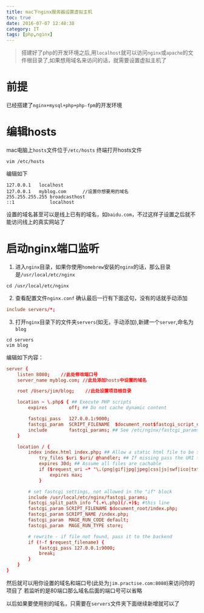 ```yaml
---
title: mac下nginx服务器设置虚拟主机
toc: true
date: 2016-07-07 12:48:38
category: IT
tags: [php,nginx]
---
```


>搭建好了php的开发环境之后,用`localhost`就可以访问`nginx`或`apache`的文件根目录了,如果想用域名来访问的话，就需要设置虚拟主机了

# 前提
 已经搭建了`nginx+mysql+php+php-fpm`的开发环境

# 编辑hosts
mac电脑上`hosts`文件位于`/etc/hosts`
终端打开hosts文件

``` shell
vim /etc/hosts
```

<!--more-->

编辑如下

```
127.0.0.1   localhost
127.0.0.1   myblog.com      //设置你想要用的域名
255.255.255.255 broadcasthost
::1             localhost
```

设置的域名甚至可以是线上已有的域名，如`baidu.com`，不过这样子设置之后就不能访问线上的真实网站了

# 启动nginx端口监听
1. 进入`nginx`目录，如果你使用`homebrew`安装的`nginx`的话，那么目录是`/usr/local/etc/nginx`

``` shell
cd /usr/local/etc/nginx
```

2. 查看配置文件`nginx.conf`
确认最后一行有下面这句，没有的话就手动添加

``` conf
include servers/*;
```

3. 打开`nginx`目录下的文件夹`servers`(如无，手动添加),新建一个`server`,命名为`blog`

``` shell
cd servers
vim blog
```
编辑如下内容：
```conf
server {
    listen 8080;    //此处修改端口号
    server_name myblog.com; //此处添加hosts中设置的域名

    root /Users/jim/blog;    //此处设置项目根目录

    location ~ \.php$ { ## Execute PHP scripts
        expires        off; ## Do not cache dynamic content

        fastcgi_pass   127.0.0.1:9000;
        fastcgi_param  SCRIPT_FILENAME  $document_root$fastcgi_script_name;
        include        fastcgi_params; ## See /etc/nginx/fastcgi_params
    }

    location / {
        index index.html index.php; ## Allow a static html file to be shown first
            try_files $uri $uri/ @handler; ## If missing pass the URI to Magento's front handler
            expires 30d; ## Assume all files are cachable
            if ($request_uri ~* "\.(png|gif|jpg|jpeg|css|js|swf|ico|txt|xml|bmp|pdf|doc|docx|ppt|pptx|zip)$") {
                expires max;
            }

        # set fastcgi settings, not allowed in the "if" block
        include /usr/local/etc/nginx/fastcgi_params;
        fastcgi_split_path_info ^(.+\.php)(/.+)$; #this line
        fastcgi_param SCRIPT_FILENAME $document_root/index.php;
        fastcgi_param SCRIPT_NAME /index.php;
        fastcgi_param  MAGE_RUN_CODE default;
        fastcgi_param  MAGE_RUN_TYPE store;

        # rewrite - if file not found, pass it to the backend
        if (!-f $request_filename) {
            fastcgi_pass 127.0.0.1:9000;
            break;
        }
    }
}
```

然后就可以用你设置的域名和端口号(此处为`jim.practise.com:8080`)来访问你的项目了
若监听的是80端口那么域名后面的端口号可以省略

以后如果要使用别的域名，只需要在`servers`文件夹下面继续新增就可以了

